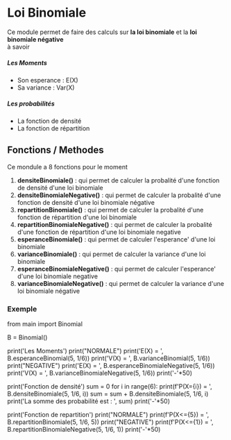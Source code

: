 # Loi Binomiale
Ce module permet de faire des calculs sur **la loi binomiale** et la **loi binomiale négative**
<br>
à savoir
<h5>Les Moments</h5>
<ul>
    <li>Son esperance : E(X)</li>
    <li>Sa variance : Var(X)</li>
</ul>

<h5>Les probabilités</h5>
<ul>
    <li>La fonction de densité</li>
    <li>La fonction de répartition</li>
</ul>

## Fonctions / Methodes
Ce mondule a 8 fonctions pour le moment
<br>
<ol>
    <li><b>densiteBinomiale()</b> : qui permet de calculer la probalité d'une fonction de densité d'une loi binomiale</li>
    <li><b>densiteBinomialeNegative()</b> : qui permet de calculer la probalité d'une fonction de densité d'une loi binomiale négative</li>
    <li><b>repartitionBinomiale()</b> : qui permet de calculer la probalité d'une fonction de répartition d'une loi binomiale</li>
    <li><b>repartitionBinomialeNegative()</b> : qui permet de calculer la probalité d'une fonction de répartition d'une loi binomiale negative</li>
    <li><b>esperanceBinomiale()</b> : qui permet de calculer l'esperance' d'une loi binomiale</li>
    <li><b>varianceBinomiale()</b> : qui permet de calculer la variance d'une loi binomiale</li>
    <li><b>esperanceBinomialeNegative()</b> : qui permet de calculer l'esperance' d'une loi binomiale negative</li>
    <li><b>varianceBinomialeNegative()</b> : qui permet de calculer la variance d'une loi binomiale négative</li>
</ol>

### Exemple
from main import Binomial

B = Binomial()


print('Les Moments')
print("NORMALE")
print('E(X) = ', B.esperanceBinomial(5, 1/6))
print('V(X) = ', B.varianceBinomial(5, 1/6))
print("NEGATIVE")
print('E(X) = ', B.esperanceBinomialeNegative(5, 1/6))
print('V(X) = ', B.varianceBinomialeNegative(5, 1/6))
print('-'*50)

print('Fonction de densité')
sum = 0
for i in range(6):
    print(f'P(X={i}) = ', B.densiteBinomiale(5, 1/6, i))
    sum = sum + B.densiteBinomiale(5, 1/6, i)
print('La somme des probabilité est : ', sum)
print('-'*50)

print('Fonction de repartition')
print("NORMALE")
print(f'P(X<={5}) = ', B.repartitionBinomiale(5, 1/6, 5))
print("NEGATIVE")
print(f'P(X<={1}) = ', B.repartitionBinomialeNegative(5, 1/6, 1))
print('-'*50)
